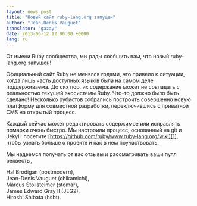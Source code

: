 ```yaml
---
layout: news_post
title: "Новый сайт ruby-lang.org запущен"
author: "Jean-Denis Vauguet"
translator: "gazay"
date: 2013-06-12 12:00:00 +0000
lang: ru
---
```


От имени Ruby сообщества, мы рады сообщить вам, что новый ruby-lang.org
запущен!

Официальный сайт Ruby не менялся годами, что привело к ситуации, когда
лишь часть доступных языков была на самом деле поддерживаема. До сих
пор, их содержание может не совпадать с реальностью текущей экосистемы
Ruby. Что-то должно было быть сделано! Несколько рубистов собрались
построить совершенно новую платформу для совместной разработки,
переключившись с приватной CMS на открытый процесс.

Каждый сейчас может редактировать содержимое или исправлять помарки
очень быстро. Мы настроили процесс, основанный на git и Jekyll: посетите
[https://github.com/ruby/www.ruby-lang.org/wiki][1], чтобы узнать больше
о проекте и как в нем поучаствовать.

Мы надеемся получать от вас отзывы и рассматривать ваши пулл реквесты,

Hal Brodigan (postmodern),<br />
Jean-Denis Vauguet (chikamichi),<br />
Marcus Stollsteimer (stomar),<br />
James Edward Gray II (JEG2),<br />
Hiroshi Shibata (hsbt).


[1]: https://github.com/ruby/www.ruby-lang.org/wiki
